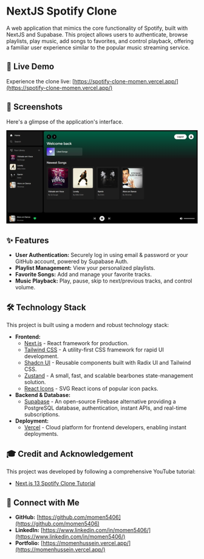 # NextJS Spotify Clone

A web application that mimics the core functionality of Spotify, built with NextJS and Supabase. This project allows users to authenticate, browse playlists, play music, add songs to favorites, and control playback, offering a familiar user experience similar to the popular music streaming service.

## 🚀 Live Demo

Experience the clone live: [https://spotify-clone-momen.vercel.app/](https://spotify-clone-momen.vercel.app/)

## 📸 Screenshots

Here's a glimpse of the application's interface.

![Home Page](screenshot.png)

## ✨ Features

- **User Authentication:** Securely log in using email & password or your GitHub account, powered by Supabase Auth.
- **Playlist Management:** View your personalized playlists.
- **Favorite Songs:** Add and manage your favorite tracks.
- **Music Playback:** Play, pause, skip to next/previous tracks, and control volume.

## 🛠️ Technology Stack

This project is built using a modern and robust technology stack:

- **Frontend:**
  - [Next.js](https://nextjs.org/) - React framework for production.
  - [Tailwind CSS](https://tailwindcss.com/) - A utility-first CSS framework for rapid UI development.
  - [Shadcn UI](https://ui.shadcn.com/) - Reusable components built with Radix UI and Tailwind CSS.
  - [Zustand](https://zustand.surge.sh/) - A small, fast, and scalable bearbones state-management solution.
  - [React Icons](https://react-icons.github.io/react-icons/) - SVG React icons of popular icon packs.
- **Backend & Database:**
  - [Supabase](https://supabase.io/) - An open-source Firebase alternative providing a PostgreSQL database, authentication, instant APIs, and real-time subscriptions.
- **Deployment:**
  - [Vercel](https://vercel.com/) - Cloud platform for frontend developers, enabling instant deployments.

## 🎓 Credit and Acknowledgement

This project was developed by following a comprehensive YouTube tutorial:

- [Next.js 13 Spotify Clone Tutorial](https://www.youtube.com/watch?v=2aeMRB8LL4o)

## 🔗 Connect with Me

- **GitHub:** [https://github.com/momen5406](https://github.com/momen5406)
- **LinkedIn:** [https://www.linkedin.com/in/momen5406/](https://www.linkedin.com/in/momen5406/)
- **Portfolio:** [https://momenhussein.vercel.app/](https://momenhussein.vercel.app/)
